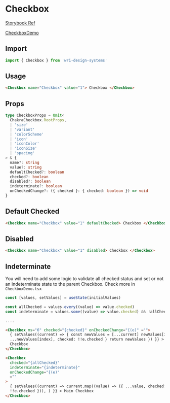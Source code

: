 # Checkbox

[Storybook Ref](https://wri.github.io/wri-design-systems/?path=/docs/controls-checkbox--docs)

[CheckboxDemo](https://github.com/wri/wri-design-systems/blob/main/src/components/Checkbox/CheckboxDemo.tsx)

## Import

```js
import { Checkbox } from 'wri-design-systems'
```

## Usage

```html
<Checkbox name="Checkbox" value="1"> Checkbox </Checkbox>
```

## Props

```ts
type CheckboxProps = Omit<
  ChakraCheckbox.RootProps,
  | 'size'
  | 'variant'
  | 'colorScheme'
  | 'icon'
  | 'iconColor'
  | 'iconSize'
  | 'spacing'
> & {
  name?: string
  value?: string
  defaultChecked?: boolean
  checked?: boolean
  disabled?: boolean
  indeterminate?: boolean
  onCheckedChange?: ({ checked }: { checked: boolean }) => void
}
```

## Default Checked

```html
<Checkbox name="Checkbox" value="1" defaultChecked> Checkbox </Checkbox>
```

## Disabled

```html
<Checkbox name="Checkbox" value="1" disabled> Checkbox </Checkbox>
```

## Indeterminate

You will need to add some logic to validate all checked status and set or not an indeterminate state to the parent Checkbox. Check more in `CheckboxDemo.tsx`

```js
const [values, setValues] = useState(initialValues)

const allChecked = values.every((value) => value.checked)
const indeterminate = values.some((value) => value.checked) && !allChecked

....
```

```html
<Checkbox ms="6" checked="{checked}" onCheckedChange="{(e)" ="">
  { setValues((current) => { const newValues = [...current] newValues[index] = {
  ...newValues[index], checked: !!e.checked } return newValues }) }} > Item
  Checkbox
</Checkbox>
```

```html
<Checkbox
  checked="{allChecked}"
  indeterminate="{indeterminate}"
  onCheckedChange="{(e)"
  =""
>
  { setValues((current) => current.map((value) => ({ ...value, checked:
  !!e.checked })), ) }} > Main Checkbox
</Checkbox>
```
